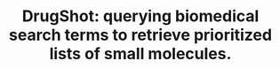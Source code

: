 ---
authors: Kropiwnicki E, Lachmann A, Clarke DJB, Xie Z, Jagodnik KM, Ma'ayan A
carousel: false
dccs:
- LINCS;IDG
doi: 10.1186/s12859-022-04590-5
featured: false
issue: '1'
journal: BMC bioinformatics
keywords: '["Drug Repositioning", "Machine learning", "Gene Library", "Search engine",
  "Text mining", "Transcriptomics", "Drug repurposing", "Transcriptome", "Software"]'
landmark: false
layout: ../../layouts/Publication.astro
page: '76'
pmcid: PMC8858480
pmid: 35183110
title: 'DrugShot: querying biomedical search terms to retrieve prioritized lists of
  small molecules.'
volume: '23'
year: 2022
---